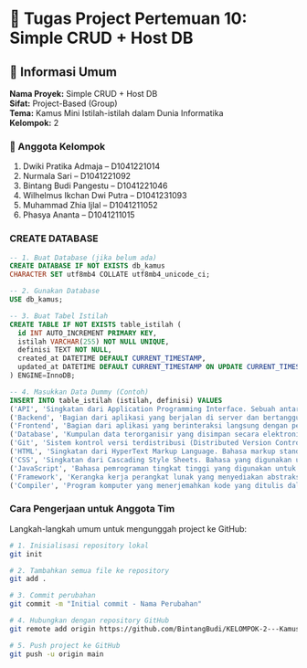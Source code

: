 # 📖 Tugas Project Pertemuan 10: Simple CRUD + Host DB

## 🧩 Informasi Umum

**Nama Proyek:** Simple CRUD + Host DB  
**Sifat:** Project-Based (Group)  
**Tema:** Kamus Mini Istilah-istilah dalam Dunia Informatika  
**Kelompok:** 2  

### 👥 Anggota Kelompok
1. Dwiki Pratika Admaja – D1041221014  
2. Nurmala Sari – D1041221092  
3. Bintang Budi Pangestu – D1041221046  
4. Wilhelmus Ikchan Dwi Putra – D1041231093  
5. Muhammad Zhia Ijlal – D1041211052  
6. Phasya Ananta – D1041211015  

### CREATE DATABASE
```sql
-- 1. Buat Database (jika belum ada)
CREATE DATABASE IF NOT EXISTS db_kamus
CHARACTER SET utf8mb4 COLLATE utf8mb4_unicode_ci;

-- 2. Gunakan Database
USE db_kamus;

-- 3. Buat Tabel Istilah
CREATE TABLE IF NOT EXISTS table_istilah (
  id INT AUTO_INCREMENT PRIMARY KEY,
  istilah VARCHAR(255) NOT NULL UNIQUE,
  definisi TEXT NOT NULL,
  created_at DATETIME DEFAULT CURRENT_TIMESTAMP,
  updated_at DATETIME DEFAULT CURRENT_TIMESTAMP ON UPDATE CURRENT_TIMESTAMP
) ENGINE=InnoDB;

-- 4. Masukkan Data Dummy (Contoh)
INSERT INTO table_istilah (istilah, definisi) VALUES
('API', 'Singkatan dari Application Programming Interface. Sebuah antarmuka yang memungkinkan dua aplikasi perangkat lunak berkomunikasi satu sama lain.'),
('Backend', 'Bagian dari aplikasi yang berjalan di server dan bertanggung jawab atas logika bisnis, pemrosesan data, dan interaksi dengan database.'),
('Frontend', 'Bagian dari aplikasi yang berinteraksi langsung dengan pengguna (user interface). Ini adalah apa yang pengguna lihat dan gunakan di browser.'),
('Database', 'Kumpulan data terorganisir yang disimpan secara elektronik. Digunakan untuk menyimpan, mengelola, dan mengambil data.'),
('Git', 'Sistem kontrol versi terdistribusi (Distributed Version Control System) yang digunakan untuk melacak perubahan pada kode sumber selama pengembangan perangkat lunak.'),
('HTML', 'Singkatan dari HyperText Markup Language. Bahasa markup standar yang digunakan untuk membuat dan menyusun halaman web.'),
('CSS', 'Singkatan dari Cascading Style Sheets. Bahasa yang digunakan untuk mendeskripsikan tampilan dan format dokumen yang ditulis dalam HTML.'),
('JavaScript', 'Bahasa pemrograman tingkat tinggi yang digunakan untuk membuat halaman web menjadi interaktif dan dinamis.'),
('Framework', 'Kerangka kerja perangkat lunak yang menyediakan abstraksi dan fungsionalitas umum untuk membangun aplikasi dengan lebih cepat dan terstruktur.'),
('Compiler', 'Program komputer yang menerjemahkan kode yang ditulis dalam satu bahasa pemrograman (source code) ke bahasa lain (target code), biasanya bahasa mesin.');
```
### Cara Pengerjaan untuk Anggota Tim

Langkah-langkah umum untuk mengunggah project ke GitHub:

```bash
# 1. Inisialisasi repository lokal
git init
```

```bash
# 2. Tambahkan semua file ke repository
git add .
```

```bash
# 3. Commit perubahan
git commit -m "Initial commit - Nama Perubahan"
```

```bash
# 4. Hubungkan dengan repository GitHub
git remote add origin https://github.com/BintangBudi/KELOMPOK-2---Kamus-Mini-Istilah-istilah-dalam-dunia-Informatika.git
```

```bash
# 5. Push project ke GitHub
git push -u origin main
```
